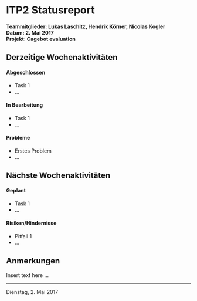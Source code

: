 # ITP2 Statusreport
**Teammitglieder: Lukas Laschitz, Hendrik Körner, Nicolas Kogler**  
**Datum: 2. Mai 2017**  
**Projekt: Cagebot evaluation**  

## Derzeitige Wochenaktivitäten
#### Abgeschlossen
+ Task 1
+ ...
#### In Bearbeitung
+ Task 1
+ ...
#### Probleme
+ Erstes Problem
+ ...

## Nächste Wochenaktivitäten
#### Geplant
+ Task 1
+ ...
#### Risiken/Hindernisse
+ Pitfall 1
+ ...

## Anmerkungen
Insert text here ...

---
Dienstag, 2. Mai 2017

